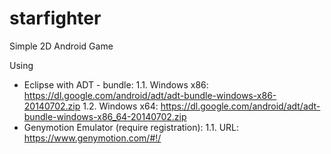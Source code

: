 # starfighter
Simple 2D Android Game

Using
* Eclipse with ADT - bundle:
  1.1. Windows x86:   https://dl.google.com/android/adt/adt-bundle-windows-x86-20140702.zip
  1.2. Windows x64:   https://dl.google.com/android/adt/adt-bundle-windows-x86_64-20140702.zip 
* Genymotion Emulator (require registration):
  1.1. URL:   https://www.genymotion.com/#!/ 